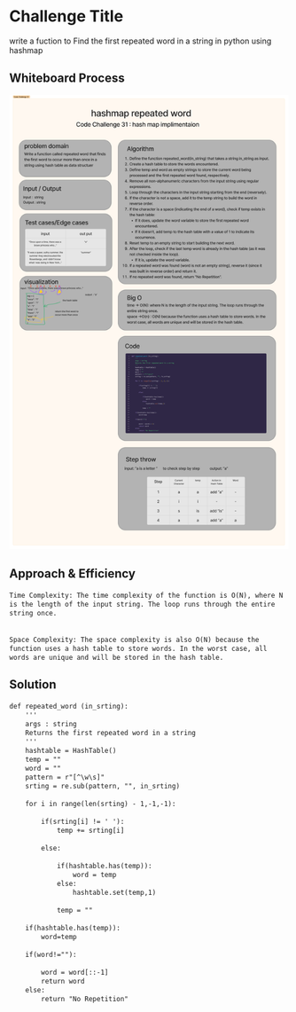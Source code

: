 # Challenge Title
write a fuction to Find the first repeated word in a string in python using hashmap 
## Whiteboard Process
![](./ccccc.png)

## Approach & Efficiency
    Time Complexity: The time complexity of the function is O(N), where N is the length of the input string. The loop runs through the entire string once.

    
    Space Complexity: The space complexity is also O(N) because the function uses a hash table to store words. In the worst case, all words are unique and will be stored in the hash table.

## Solution

```
def repeated_word (in_srting):
    '''
    args : string
    Returns the first repeated word in a string
    '''
    hashtable = HashTable() 
    temp = ""
    word = ""
    pattern = r"[^\w\s]"
    srting = re.sub(pattern, "", in_srting)

    for i in range(len(srting) - 1,-1,-1):
                
        if(srting[i] != ' '):
            temp += srting[i]
        
        else:
                        
            if(hashtable.has(temp)):
                word = temp
            else:
                hashtable.set(temp,1)
            
            temp = ""
            
    if(hashtable.has(temp)):
        word=temp
                        
    if(word!=""):

        word = word[::-1]
        return word
    else:
        return "No Repetition"
```

